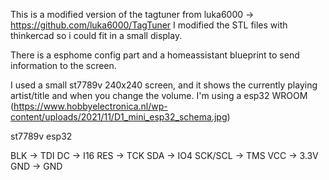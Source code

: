 This is a modified version of the tagtuner from luka6000 -> https://github.com/luka6000/TagTuner I modified the STL files with thinkercad so i could fit in a small display.

There is a esphome config part and a homeassistant blueprint to send information to the screen.

I used a small st7789v 240x240 screen, and it shows the currently playing artist/title and when you change the volume.
I'm using a esp32 WROOM (https://www.hobbyelectronica.nl/wp-content/uploads/2021/11/D1_mini_esp32_schema.jpg)

st7789v		esp32

BLK	->	TDI
DC	->	I16
RES	->	TCK
SDA	->	IO4
SCK/SCL	->	TMS
VCC	->	3.3V
GND	->	GND
